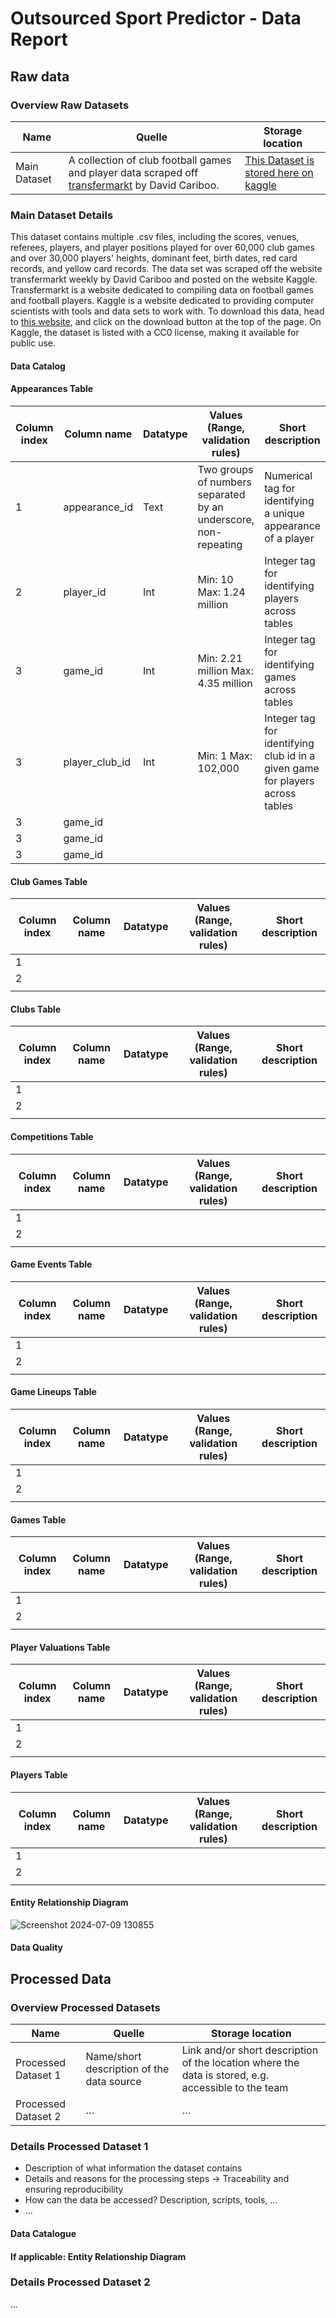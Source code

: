 # Outsourced Sport Predictor - Data Report


## Raw data
### Overview Raw Datasets
| Name | Quelle | Storage location |
|----------------|-----------------------------------------|--------------------------------------------------------------------------|
| Main Dataset | A collection of club football games and player data scraped off [transfermarkt](https://www.transfermarkt.com/) by David Cariboo. | [This Dataset is stored here on kaggle](https://www.kaggle.com/datasets/davidcariboo/player-scores?resource=download) |

### Main Dataset Details
This dataset contains multiple .csv files, including the scores, venues, referees, players, and player positions played for over 60,000 club games and over 30,000 players' heights, dominant feet, birth dates, red card records, and yellow card records. The data set was scraped off the website transfermarkt weekly by David Cariboo and posted on the website Kaggle. Transfermarkt is a website dedicated to compiling data on football games and football players. Kaggle is a website dedicated to providing computer scientists with tools and data sets to work with. To download this data, head to [this website](https://www.kaggle.com/datasets/davidcariboo/player-scores?resource=download), and click on the download button at the top of the page. On Kaggle, the dataset is listed with a CC0 license, making it available for public use. 

#### Data Catalog

#### Appearances Table
| Column index | Column name |  Datatype | Values (Range, validation rules) | Short description |
|---|---|---|---|---|
| 1 | appearance_id | Text | Two groups of numbers separated by an underscore, non-repeating | Numerical tag for identifying a unique appearance of a player  |
| 2 |  player_id | Int | Min: 10 Max: 1.24 million  | Integer tag for identifying players across tables  |
| 3  | game_id  | Int  | Min: 2.21 million Max: 4.35 million  | Integer tag for identifying games across tables  |
| 3  | player_club_id  | Int  | Min: 1 Max: 102,000  | Integer tag for identifying club id in a given game for players across tables  |
| 3  | game_id  |   |   |   |
| 3  | game_id  |   |   |   |
| 3  | game_id  |   |   |   |

#### Club Games Table
| Column index | Column name |  Datatype | Values (Range, validation rules) | Short description |
|---|---|---|---|---|
| 1 |   |   |   |   |
| 2 |   |   |   |   |
|   |   |   |   |   |

#### Clubs Table
| Column index | Column name |  Datatype | Values (Range, validation rules) | Short description |
|---|---|---|---|---|
| 1 |   |   |   |   |
| 2 |   |   |   |   |
|   |   |   |   |   |

#### Competitions Table
| Column index | Column name |  Datatype | Values (Range, validation rules) | Short description |
|---|---|---|---|---|
| 1 |   |   |   |   |
| 2 |   |   |   |   |
|   |   |   |   |   |

#### Game Events Table
| Column index | Column name |  Datatype | Values (Range, validation rules) | Short description |
|---|---|---|---|---|
| 1 |   |   |   |   |
| 2 |   |   |   |   |
|   |   |   |   |   |

#### Game Lineups Table
| Column index | Column name |  Datatype | Values (Range, validation rules) | Short description |
|---|---|---|---|---|
| 1 |   |   |   |   |
| 2 |   |   |   |   |
|   |   |   |   |   |

#### Games Table
| Column index | Column name |  Datatype | Values (Range, validation rules) | Short description |
|---|---|---|---|---|
| 1 |   |   |   |   |
| 2 |   |   |   |   |
|   |   |   |   |   |

#### Player Valuations Table
| Column index | Column name |  Datatype | Values (Range, validation rules) | Short description |
|---|---|---|---|---|
| 1 |   |   |   |   |
| 2 |   |   |   |   |
|   |   |   |   |   |

#### Players Table
| Column index | Column name |  Datatype | Values (Range, validation rules) | Short description |
|---|---|---|---|---|
| 1 |   |   |   |   |
| 2 |   |   |   |   |
|   |   |   |   |   |

#### Entity Relationship Diagram

![Screenshot 2024-07-09 130855](https://github.com/Riccardo-Maffei/Outsourced-Sport-Predictor/assets/174322968/b892c82b-9022-4ae9-b883-ceaa2a08f7b0)


#### Data Quality


## Processed Data
### Overview Processed Datasets
| Name | Quelle | Storage location |
|----------------|-----------------------------------------|--------------------------------------------------------------------------|
| Processed Dataset 1      | Name/short description of the data source | Link and/or short description of the location where the data is stored, e.g. accessible to the team |
| Processed Dataset 2      | …                                       | …                                                                        |

### Details Processed Dataset 1
- Description of what information the dataset contains
- Details and reasons for the processing steps -> Traceability and ensuring reproducibility
- How can the data be accessed? Description, scripts, tools, ...
- ...

#### Data Catalogue


#### If applicable: Entity Relationship Diagram


### Details Processed Dataset 2
...

